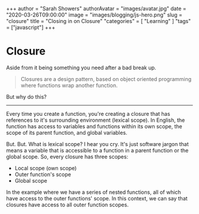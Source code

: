+++
author = "Sarah Showers"
authorAvatar = "images/avatar.jpg"
date = "2020-03-26T09:00:00"
image = "images/blogging/js-hero.png"
slug = "closure"
title = "Closing in on Closure"
"categories" = [
  "Learning"
]
"tags" = ["javascript"]
+++

# Closure

Aside from it being something you need after a bad break up.

> Closures are a design pattern, based on object oriented programming where functions wrap another function. 

But why do this?

---

Every time you create a function, you're creating a closure that has references to it's surrounding environment (lexical scope). In English, the function has access to variables and functions within its own scope, the scope of its parent function, and global variables.

But. But. What is lexical scope? I hear you cry. It's just software jargon that means a variable that is accessible to a function in a parent function or the global scope. So, every closure has three scopes:

* Local scope (own scope)
* Outer function's scope
* Global scope

In the example where we have a series of nested functions, all of which have access to the outer functions' scope. In this context, we can say that closures have access to all outer function scopes.